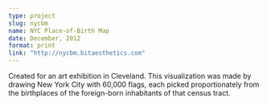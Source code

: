 ```yaml
---
type: project
slug: nycbm
name: NYC Place-of-Birth Map
date: December, 2012
format: print
link: "http://nycbm.bitaesthetics.com"
---
```

Created for an art exhibition in Cleveland. This visualization was made by drawing New York City with 60,000 flags, each picked proportionately from the birthplaces of the foreign-born inhabitants of that census tract.
